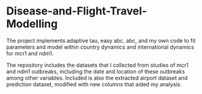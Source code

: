 # Disease-and-Flight-Travel-Modelling

The project implements adaptive tau, easy abc, abc, and my own code to fit parameters and model within country dynamics and international dynamics for mcr1 and ndm1.

The repository includes the datasets that I collected from studies of mcr1 and ndm1 outbreaks, including the date and location of these outbreaks among other variables. Included is also the extracted airport dataset and prediction dataset, modified with new columns that aided my analysis.

